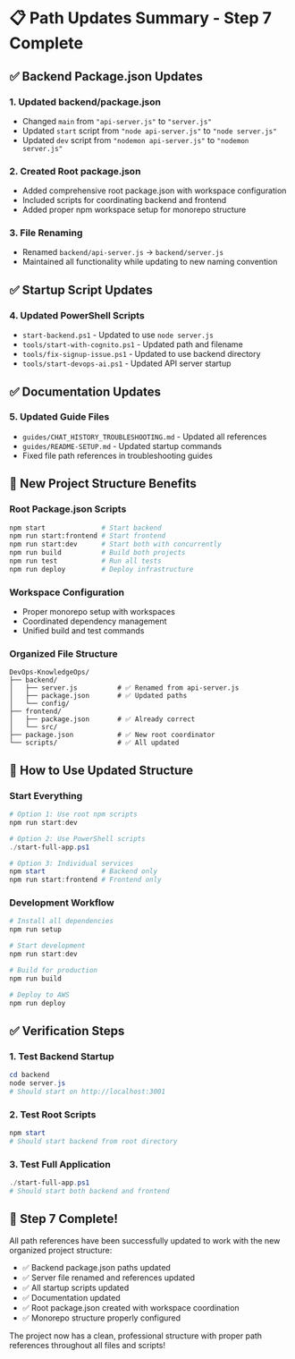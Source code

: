 # 📋 Path Updates Summary - Step 7 Complete

## ✅ **Backend Package.json Updates**

### **1. Updated backend/package.json**
- Changed `main` from `"api-server.js"` to `"server.js"`
- Updated `start` script from `"node api-server.js"` to `"node server.js"`
- Updated `dev` script from `"nodemon api-server.js"` to `"nodemon server.js"`

### **2. Created Root package.json**
- Added comprehensive root package.json with workspace configuration
- Included scripts for coordinating backend and frontend
- Added proper npm workspace setup for monorepo structure

### **3. File Renaming**
- Renamed `backend/api-server.js` → `backend/server.js`
- Maintained all functionality while updating to new naming convention

## ✅ **Startup Script Updates**

### **4. Updated PowerShell Scripts**
- `start-backend.ps1` - Updated to use `node server.js`
- `tools/start-with-cognito.ps1` - Updated path and filename
- `tools/fix-signup-issue.ps1` - Updated to use backend directory
- `tools/start-devops-ai.ps1` - Updated API server startup

## ✅ **Documentation Updates**

### **5. Updated Guide Files**
- `guides/CHAT_HISTORY_TROUBLESHOOTING.md` - Updated all references
- `guides/README-SETUP.md` - Updated startup commands
- Fixed file path references in troubleshooting guides

## 🎯 **New Project Structure Benefits**

### **Root Package.json Scripts**
```bash
npm start              # Start backend
npm run start:frontend # Start frontend  
npm run start:dev      # Start both with concurrently
npm run build          # Build both projects
npm run test           # Run all tests
npm run deploy         # Deploy infrastructure
```

### **Workspace Configuration**
- Proper monorepo setup with workspaces
- Coordinated dependency management
- Unified build and test commands

### **Organized File Structure**
```
DevOps-KnowledgeOps/
├── backend/
│   ├── server.js          # ✅ Renamed from api-server.js
│   ├── package.json       # ✅ Updated paths
│   └── config/
├── frontend/
│   ├── package.json       # ✅ Already correct
│   └── src/
├── package.json           # ✅ New root coordinator
└── scripts/               # ✅ All updated
```

## 🚀 **How to Use Updated Structure**

### **Start Everything**
```powershell
# Option 1: Use root npm scripts
npm run start:dev

# Option 2: Use PowerShell scripts  
./start-full-app.ps1

# Option 3: Individual services
npm start              # Backend only
npm run start:frontend # Frontend only
```

### **Development Workflow**
```powershell
# Install all dependencies
npm run setup

# Start development
npm run start:dev

# Build for production
npm run build

# Deploy to AWS
npm run deploy
```

## ✅ **Verification Steps**

### **1. Test Backend Startup**
```powershell
cd backend
node server.js
# Should start on http://localhost:3001
```

### **2. Test Root Scripts**
```powershell
npm start
# Should start backend from root directory
```

### **3. Test Full Application**
```powershell
./start-full-app.ps1
# Should start both backend and frontend
```

## 🎉 **Step 7 Complete!**

All path references have been successfully updated to work with the new organized project structure:

- ✅ Backend package.json paths updated
- ✅ Server file renamed and references updated  
- ✅ All startup scripts updated
- ✅ Documentation updated
- ✅ Root package.json created with workspace coordination
- ✅ Monorepo structure properly configured

The project now has a clean, professional structure with proper path references throughout all files and scripts!